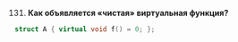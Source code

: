 131. **Как объявляется «чистая» виртуальная функция?**  

```c++
struct A { virtual void f() = 0; };
```

